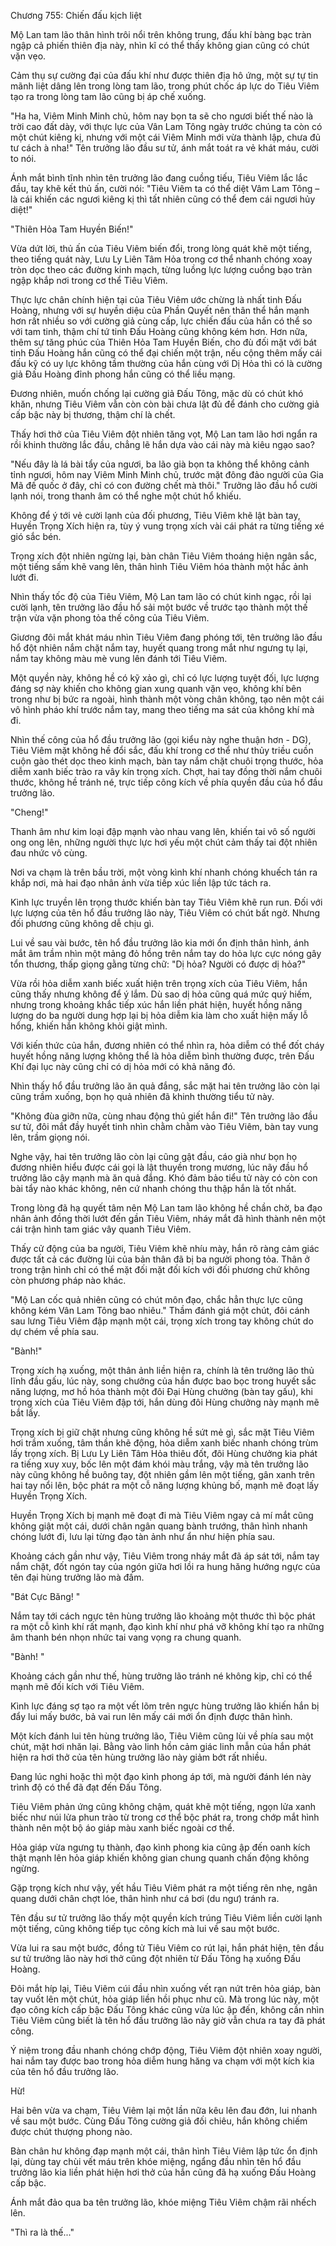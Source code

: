 




Chương 755: Chiến đấu kịch liệt




Mộ Lan tam lão thân hình trôi nổi trên không trung, đấu khí bàng bạc tràn ngập cả phiến thiên địa này, nhìn kĩ có thể thấy không gian cũng có chút vặn vẹo.

Cảm thụ sự cường đại của đấu khí như được thiên địa hô ứng, một sự tự tin mãnh liệt dâng lên trong lòng tam lão, trong phút chốc áp lực do Tiêu Viêm tạo ra trong lòng tam lão cũng bị áp chế xuống.

"Ha ha, Viêm Minh Minh chủ, hôm nay bọn ta sẽ cho ngươi biết thế nào là trời cao đất dày, với thực lực của Vân Lam Tông ngày trước chúng ta còn có một chút kiêng kị, nhưng với một cái Viêm Minh mới vừa thành lập, chưa đủ tư cách à nha!" Tên trưởng lão đầu sư tử, ánh mắt toát ra vẻ khát máu, cười to nói.

Ánh mắt bình tĩnh nhìn tên trưởng lão đang cuồng tiếu, Tiêu Viêm lắc lắc đầu, tay khẽ kết thủ ấn, cười nói: "Tiêu Viêm ta có thể diệt Vâm Lam Tông – là cái khiến các ngươi kiêng kị thì tất nhiên cũng có thể đem cái ngươi hủy diệt!"

"Thiên Hỏa Tam Huyền Biến!"

Vừa dứt lời, thủ ấn của Tiêu Viêm biến đổi, trong lòng quát khẽ một tiếng, theo tiếng quát này, Lưu Ly Liên Tâm Hỏa trong cơ thể nhanh chóng xoay tròn dọc theo các đường kinh mạch, từng luồng lực lượng cuồng bạo tràn ngập khắp nơi trong cơ thể Tiêu Viêm.

Thực lực chân chính hiện tại của Tiêu Viêm ước chừng là nhất tinh Đấu Hoàng, nhưng với sự huyền diệu của Phần Quyết nên thân thể hắn mạnh hơn rất nhiều so với cường giả cùng cấp, lực chiến đấu của hắn có thể so với tam tinh, thậm chí tứ tinh Đấu Hoàng cũng không kém hơn. Hơn nữa, thêm sự tăng phúc của Thiên Hỏa Tam Huyền Biến, cho đù đối mặt với bát tinh Đấu Hoàng hắn cũng có thể đại chiến một trận, nếu cộng thêm mấy cái đấu kỹ có uy lực không tầm thường của hắn cùng với Dị Hỏa thì có là cường giả Đấu Hoàng đỉnh phong hắn cũng có thể liều mạng.

Đương nhiên, muốn chống lại cường giả Đấu Tông, mặc dù có chút khó khăn, nhưng Tiêu Viêm vẫn còn còn bài chưa lật đủ để đánh cho cường giả cấp bậc này bị thương, thậm chí là chết.

Thấy hơi thở của Tiêu Viêm đột nhiên tăng vọt, Mộ Lan tam lão hơi ngẩn ra rồi khinh thường lắc đầu, chẳng lẽ hắn dựa vào cái này mà kiêu ngạo sao?

"Nếu đây là lá bài tẩy của ngươi, ba lão già bọn ta không thể không cảnh tỉnh ngươi, hôm nay Viêm Minh Minh chủ, trước mặt đông đảo người của Gia Mã đế quốc ở đây, chỉ có con đường chết mà thôi." Trưởng lão đầu hổ cười lạnh nói, trong thanh âm có thể nghe một chút hổ khiếu.

Không để ý tới vẻ cười lạnh của đối phương, Tiêu Viêm khẽ lật bàn tay, Huyền Trọng Xích hiện ra, tùy ý vung trọng xích vài cái phát ra từng tiếng xé gió sắc bén.

Trọng xích đột nhiên ngừng lại, bàn chân Tiêu Viêm thoáng hiện ngân sắc, một tiếng sấm khẽ vang lên, thân hình Tiêu Viêm hóa thành một hắc ảnh lướt đi.

Nhìn thấy tốc độ của Tiêu Viêm, Mộ Lan tam lão có chút kinh ngạc, rồi lại cười lạnh, tên trưởng lão đầu hổ sải một bước về trước tạo thành một thế trận vừa vặn phong tỏa thế công của Tiêu Viêm.

Giương đôi mắt khát máu nhìn Tiêu Viêm đang phóng tới, tên trưởng lão đầu hổ đột nhiên nắm chặt nắm tay, huyết quang trong mắt như ngưng tụ lại, nắm tay không màu mè vung lên đánh tới Tiêu Viêm.

Một quyền này, không hề có kỹ xảo gì, chỉ có lực lượng tuyệt đối, lực lượng đáng sợ này khiến cho không gian xung quanh vặn vẹo, không khí bên trong như bị bức ra ngoài, hình thành một vòng chân không, tạo nên một cái vô hình pháo khí trước nắm tay, mang theo tiếng ma sát của không khí mà đi.

Nhìn thế công của hổ đầu trưởng lão (gọi kiểu này nghe thuận hơn - DG), Tiêu Viêm mặt không hề đổi sắc, đấu khí trong cơ thể như thủy triều cuồn cuộn gào thét dọc theo kinh mạch, bàn tay nắm chặt chuôi trọng thước, hỏa diễm xanh biếc trào ra vây kín trọng xích. Chợt, hai tay đồng thời nắm chuôi thước, không hề tránh né, trực tiếp công kích về phía quyền đầu của hổ đầu trưởng lão.

"Cheng!"

Thanh âm như kim loại đập mạnh vào nhau vang lên, khiến tai vô số người ong ong lên, những người thực lực hơi yếu một chút cảm thấy tai đột nhiên đau nhức vô cùng.

Nơi va chạm là trên bầu trời, một vòng kình khí nhanh chóng khuếch tán ra khắp nơi, mà hai đạo nhân ảnh vừa tiếp xúc liền lập tức tách ra.

Kình lực truyền lên trọng thước khiến bàn tay Tiêu Viêm khẽ run run. Đối với lực lượng của tên hổ đầu trưởng lão này, Tiêu Viêm có chút bất ngờ. Nhưng đối phương cũng không dễ chịu gì.

Lui về sau vài bước, tên hổ đầu trưởng lão kia mới ổn định thân hình, ánh mắt âm trầm nhìn một mảng đỏ hồng trên nắm tay do hỏa lực cực nóng gây tổn thương, thấp giọng gằng từng chữ: "Dị hỏa? Người có được dị hỏa?"

Vừa rồi hỏa diễm xanh biếc xuất hiện trên trọng xích của Tiêu Viêm, hắn cũng thấy nhưng không để ý lắm. Dù sao dị hỏa cũng quá mức quý hiếm, nhưng trong khoảng khắc tiếp xúc hắn liền phát hiện, huyết hồng năng lượng do ba người dung hợp lại bị hỏa diễm kia làm cho xuất hiện mấy lỗ hổng, khiến hắn không khỏi giật mình.

Với kiến thức của hắn, đương nhiên có thể nhìn ra, hỏa diễm có thể đốt cháy huyết hồng năng lượng không thể là hỏa diễm bình thường được, trên Đấu Khí đại lục này cũng chỉ có dị hỏa mới có khả năng đó.

Nhìn thấy hổ đầu trưởng lão ăn quả đắng, sắc mặt hai tên trưởng lão còn lại cũng trầm xuống, bọn họ quả nhiên đã khinh thường tiểu tử này.

"Không đùa giỡn nữa, cùng nhau động thủ giết hắn đi!" Tên trưởng lão đầu sư tử, đôi mắt đầy huyết tinh nhìn chằm chằm vào Tiêu Viêm, bàn tay vung lên, trầm giọng nói.

Nghe vậy, hai tên trưởng lão còn lại cũng gật đầu, cáo già như bọn họ đương nhiên hiểu được cái gọi là lật thuyền trong mương, lúc nãy đầu hổ trưởng lão cậy mạnh mà ăn quả đắng. Khó đảm bảo tiểu tử này có còn con bài tẩy nào khác không, nên cứ nhanh chóng thu thập hắn là tốt nhất.

Trong lòng đã hạ quyết tâm nên Mộ Lan tam lão không hề chần chờ, ba đạo nhân ảnh đồng thời lướt đến gần Tiêu Viêm, nháy mắt đã hình thành nên một cái trận hình tam giác vây quanh Tiêu Viêm.

Thấy cử động của ba người, Tiêu Viêm khẽ nhíu mày, hắn rõ ràng cảm giác được tất cả các đường lùi của bản thân đã bị ba người phong tỏa. Thân ở trong trận hình chỉ có thể mặt đối mặt đối kích với đối phương chứ không còn phương pháp nào khác.

"Mộ Lan cốc quả nhiên cũng có chút môn đạo, chắc hẳn thực lực cũng không kém Vân Lam Tông bao nhiêu." Thầm đánh giá một chút, đôi cánh sau lưng Tiêu Viêm đập mạnh một cái, trọng xích trong tay không chút do dự chém về phía sau.

"Bành!"

Trọng xích hạ xuống, một thân ảnh liền hiện ra, chính là tên trưởng lão thủ lĩnh đầu gấu, lúc này, song chưởng của hắn được bao bọc trong huyết sắc năng lượng, mơ hồ hóa thành một đôi Đại Hùng chưởng (bàn tay gấu), khi trọng xích của Tiêu Viêm đập tới, hắn dùng đôi Hùng chưởng này mạnh mẽ bắt lấy.

Trọng xích bị giữ chặt nhưng cũng không hề sứt mẻ gì, sắc mặt Tiêu Viêm hơi trầm xuống, tâm thần khẽ động, hỏa diễm xanh biếc nhanh chóng trùm lấy trọng xích. Bị Lưu Ly Liên Tâm Hỏa thiêu đốt, đôi Hùng chưởng kia phát ra tiếng xuy xuy, bốc lên một đám khói màu trắng, vậy mà tên trưởng lão này cũng không hề buông tay, đột nhiên gầm lên một tiếng, gân xanh trên hai tay nổi lên, bộc phát ra một cỗ năng lượng khủng bố, mạnh mẽ đoạt lấy Huyền Trọng Xích.

Huyền Trọng Xích bị mạnh mẽ đoạt đi mà Tiêu Viêm ngay cả mí mắt cũng không giật một cái, dưới chân ngân quang bành trướng, thân hình nhanh chóng lướt đi, lưu lại từng đạo tàn ảnh như ẩn như hiện phía sau.

Khoảng cách gần như vậy, Tiêu Viêm trong nháy mắt đã áp sát tới, nắm tay nắm chặt, đốt ngón tay của ngón giữa hơi lồi ra hung hăng hướng ngực của tên đại hùng trưởng lão mà đấm.

"Bát Cực Băng! "

Nắm tay tới cách ngực tên hùng trưởng lão khoảng một thước thì bộc phát ra một cỗ kình khí rất mạnh, đạo kình khí như phá vỡ không khí tạo ra những âm thanh bén nhọn nhức tai vang vọng ra chung quanh.

"Bành! "

Khoảng cách gần như thế, hùng trưởng lão tránh né không kịp, chỉ có thể mạnh mẽ đối kích với Tiêu Viêm.

Kình lực đáng sợ tạo ra một vết lõm trên ngực hùng trưởng lão khiến hắn bị đẩy lui mấy bước, bả vai run lên mấy cái mới ổn định được thân hình.

Một kích đánh lui tên hùng trưởng lão, Tiêu Viêm cũng lùi về phía sau một chút, mặt hơi nhăn lại. Bằng vào linh hồn cảm giác linh mẫn của hắn phát hiện ra hơi thở của tên hùng trưởng lão này giảm bớt rất nhiều.

Đang lúc nghi hoặc thì một đạo kình phong áp tới, mà người đánh lén này trình độ có thể đã đạt đến Đấu Tông.

Tiêu Viêm phản ứng cũng không chậm, quát khẽ một tiếng, ngọn lửa xanh biếc như núi lửa phun trào từ trong cơ thể bộc phát ra, trong chớp mắt hình thành nên một bộ áo giáp màu xanh biếc ngoài cơ thể.

Hỏa giáp vừa ngưng tụ thành, đạo kình phong kia cũng ập đến oanh kích thật mạnh lên hỏa giáp khiến không gian chung quanh chấn động không ngừng.

Gặp trọng kích như vậy, yết hầu Tiêu Viêm phát ra một tiếng rên nhẹ, ngân quang dưới chân chợt lóe, thân hình như cá bơi (du ngư) tránh ra.

Tên đầu sư tử trưởng lão thấy một quyền kích trúng Tiêu Viêm liền cười lạnh một tiếng, cũng không tiếp tục công kích mà lui về sau một bước.

Vừa lui ra sau một bước, đồng tử Tiêu Viêm co rút lại, hắn phát hiện, tên đầu sư tử trưởng lão này hơi thở cũng đột nhiên từ Đấu Tông hạ xuống Đấu Hoàng.

Đôi mắt híp lại, Tiêu Viêm cúi đầu nhìn xuống vết rạn nứt trên hỏa giáp, bàn tay vuốt lên một chút, hỏa giáp liền hồi phục như cũ. Mà trong lúc này, một đạo công kích cấp bậc Đấu Tông khác cũng vừa lúc ập đến, không cần nhìn Tiêu Viêm cũng biết là tên hổ đầu trưởng lão nãy giờ vẫn chưa ra tay đã phát công.

Ý niệm trong đầu nhanh chóng chớp động, Tiêu Viêm đột nhiên xoay người, hai nắm tay được bao trong hỏa diễm hung hăng va chạm với một kích kia của tên hổ đầu trưởng lão.

Hừ!

Hai bên vừa va chạm, Tiêu Viêm lại một lần nữa kêu lên đau đớn, lui nhanh về sau một bước. Cùng Đấu Tông cường giả đối chiêu, hắn không chiếm được chút thượng phong nào.

Bàn chân hư không đạp mạnh một cái, thân hình Tiêu Viêm lập tức ổn định lại, dùng tay chùi vết máu trên khóe miệng, ngẩng đầu nhìn tên hổ đầu trưởng lão kia liền phát hiện hơi thở của hắn cũng đã hạ xuống Đấu Hoàng cấp bậc.

Ánh mắt đảo qua ba tên trưởng lão, khóe miệng Tiêu Viêm chậm rãi nhếch lên.

"Thì ra là thế..."




